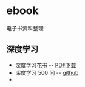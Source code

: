 # ebook
电子书资料整理



## 深度学习

- 深度学习花书 -- [PDF下载](https://github.com/blueberryc/ebook/raw/master/Books/dlbook_cn_v0.5-beta.pdf)
- 深度学习 500 问 -- [github](https://github.com/scutan90/DeepLearning-500-questions)
- 